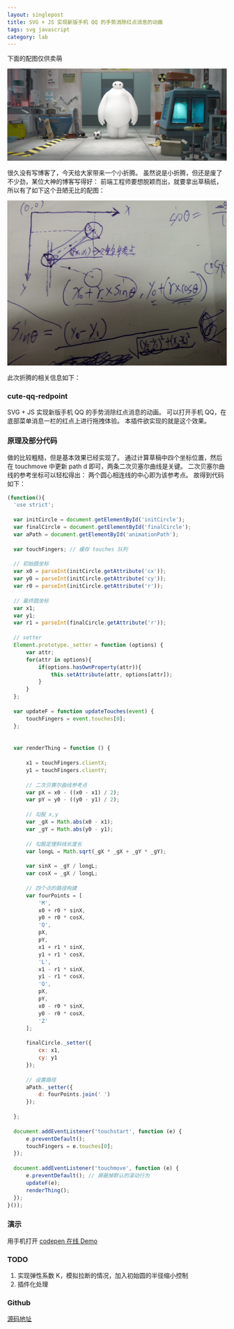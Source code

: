 ```yaml
---
layout: singlepost
title: SVG + JS 实现新版手机 QQ 的手势消除红点消息的动画
tags: svg javascript
category: lab
---
```


下面的配图仅供卖萌

![](/assets/blog-images/2015-3-5/baymax.jpg)

很久没有写博客了，今天给大家带来一个小折腾。
虽然说是小折腾，但还是废了不少劲，某位大神的博客写得好：
前端工程师要想脱颖而出，就要拿出草稿纸，所以有了如下这个丑陋无比的配图：

<!-- more -->

![Paper](https://github.com/qddegtya/cute-qq-redpoint/raw/master/paper.jpg "草稿")

此次折腾的相关信息如下：

### cute-qq-redpoint

SVG + JS 实现新版手机 QQ 的手势消除红点消息的动画。
可以打开手机 QQ，在底部菜单消息一栏的红点上进行拖拽体验。
本插件欲实现的就是这个效果。

### 原理及部分代码

做的比较粗糙，但是基本效果已经实现了。
通过计算草稿中四个坐标位置，然后在 touchmove 中更新 path d 即可，两条二次贝塞尔曲线是关键。
二次贝塞尔曲线的参考坐标可以轻松得出：
两个圆心相连线的中心即为该参考点。
故得到代码如下：

```javascript
(function(){
  'use strict';

  var initCircle = document.getElementById('initCircle');
  var finalCircle = document.getElementById('finalCircle');
  var aPath = document.getElementById('animationPath');

  var touchFingers; // 缓存 touches 队列

  // 初始圆坐标
  var x0 = parseInt(initCircle.getAttribute('cx'));
  var y0 = parseInt(initCircle.getAttribute('cy'));
  var r0 = parseInt(initCircle.getAttribute('r'));

  // 最终圆坐标
  var x1;
  var y1;
  var r1 = parseInt(finalCircle.getAttribute('r'));

  // setter
  Element.prototype._setter = function (options) {
      var attr;
      for(attr in options){
          if(options.hasOwnProperty(attr)){
              this.setAttribute(attr, options[attr]);
          }
      }
  };

  var updateF = function updateTouches(event) {
      touchFingers = event.touches[0];
  };


  var renderThing = function () {

      x1 = touchFingers.clientX;
      y1 = touchFingers.clientY;

      // 二次贝赛尔曲线参考点
      var pX = x0 - ((x0 - x1) / 2);
      var pY = y0 - ((y0 - y1) / 2);

      // 勾股 x,y
      var _gX = Math.abs(x0 - x1);
      var _gY = Math.abs(y0 - y1);

      // 勾股定理斜线长度长
      var longL = Math.sqrt(_gX * _gX + _gY * _gY);

      var sinX = _gY / longL;
      var cosX = _gX / longL;

      // 四个点的路径构建
      var fourPoints = [
          'M',
          x0 + r0 * sinX,
          y0 + r0 * cosX,
          'Q',
          pX,
          pY,
          x1 + r1 * sinX,
          y1 + r1 * cosX,
          'L',
          x1 - r1 * sinX,
          y1 - r1 * cosX,
          'Q',
          pX,
          pY,
          x0 - r0 * sinX,
          y0 - r0 * cosX,
          'Z'
      ];

      finalCircle._setter({
          cx: x1,
          cy: y1
      });

      // 设置路径
      aPath._setter({
          d: fourPoints.join(' ')
      });

  };

  document.addEventListener('touchstart', function (e) {
      e.preventDefault();
      touchFingers = e.touches[0];
  });

  document.addEventListener('touchmove', function (e) {
      e.preventDefault(); // 屏蔽掉默认的滚动行为
      updateF(e);
      renderThing();
  });
}());
```

### 演示

用手机打开
[codepen 在线 Demo](https://codepen.io/qddegtya/details/EapGWK "Demo")

### TODO

1. 实现弹性系数 K，模拟拉断的情况，加入初始圆的半径缩小控制
2. 插件化处理

### Github

[源码地址](https://github.com/qddegtya/cute-qq-redpoint "源码地址")
